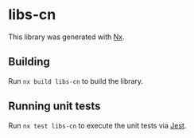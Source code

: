 # libs-cn

This library was generated with [Nx](https://nx.dev).

## Building

Run `nx build libs-cn` to build the library.

## Running unit tests

Run `nx test libs-cn` to execute the unit tests via [Jest](https://jestjs.io).
